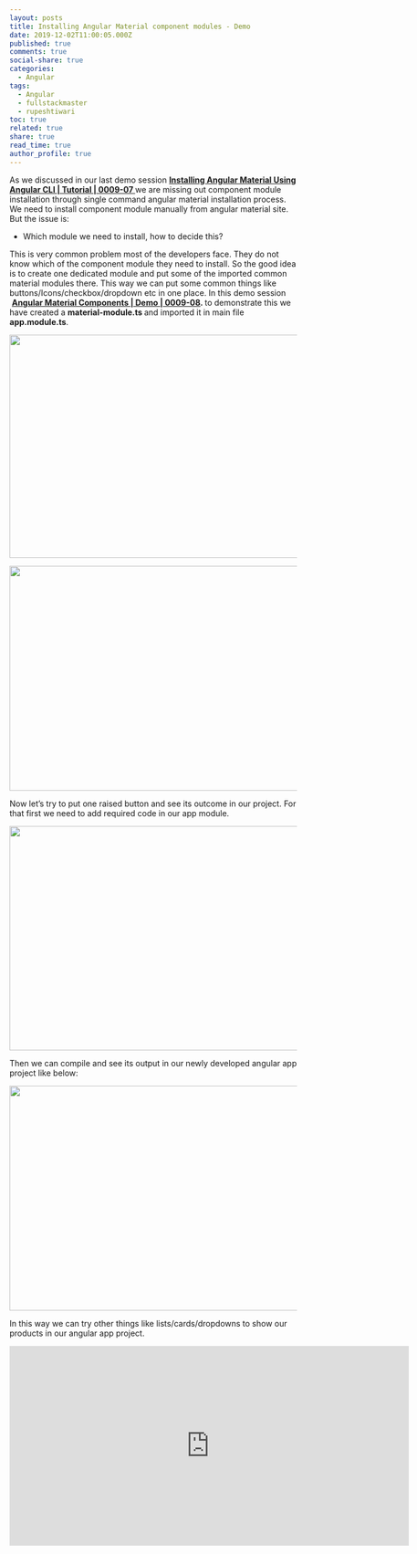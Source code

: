 ```yaml
---
layout: posts
title: Installing Angular Material component modules - Demo
date: 2019-12-02T11:00:05.000Z
published: true
comments: true
social-share: true
categories:
  - Angular
tags:
  - Angular
  - fullstackmaster
  - rupeshtiwari
toc: true
related: true
share: true
read_time: true
author_profile: true
---
```


<p>As we discussed in our last demo session <a href="https://www.youtube.com/watch?v=ek63pA4rqvA&amp;list=PLZed_adPqIJrl9pwlERGhU-RCNOtKqvyD&amp;index=7" target="_blank" rel="noopener noreferrer"><strong>Installing Angular Material Using Angular CLI | Tutorial | 0009-07 </strong></a>we are missing out component module installation through single command angular material installation process. We need to install component module manually from angular material site. But the issue is:</p>
<ul>
<li>Which module we need to install, how to decide this?</li>
</ul>
<p>This is very common problem most of the developers face. They do not know which of the component module they need to install. So the good idea is to create one dedicated module and put some of the imported common material modules there. This way we can put some common things like buttons/Icons/checkbox/dropdown etc in one place. In this demo session  <strong><a href="https://www.youtube.com/watch?v=NH4U0_PCTAk&amp;list=PLZed_adPqIJrl9pwlERGhU-RCNOtKqvyD&amp;index=8" target="_blank" rel="noopener noreferrer">Angular Material Components | Demo | 0009-08</a><em>. </em></strong>to demonstrate this we have created a <strong>material-module.ts </strong>and imported it in main file <strong>app.module.ts</strong>.</p>
<p><img class="alignnone size-full wp-image-2793" src="{{ site.baseurl }}/assets/2019/12/AMCD1.png" alt="" width="696" height="391" /></p>
<p><img class="alignnone size-full wp-image-2792" src="{{ site.baseurl }}/assets/2019/12/AMCD2.png" alt="" width="700" height="394" /></p>
<p>Now let’s try to put one raised button and see its outcome in our project. For that first we need to add required code in our app module.</p>
<p><img class="alignnone size-full wp-image-2791" src="{{ site.baseurl }}/assets/2019/12/AMCD3.png" alt="" width="699" height="393" /></p>
<p>Then we can compile and see its output in our newly developed angular app project like below:</p>
<p><img class="alignnone size-full wp-image-2790" src="{{ site.baseurl }}/assets/2019/12/AMCD4.png" alt="" width="699" height="394" /></p>
<p>In this way we can try other things like lists/cards/dropdowns to show our products in our angular app project.</p>
<p><iframe src="https://www.youtube.com/embed/NH4U0_PCTAk" width="700" height="350" frameborder="0" allowfullscreen="allowfullscreen"><span data-mce-type="bookmark" style="display: inline-block; width: 0px; overflow: hidden; line-height: 0;" class="mce_SELRES_start">﻿</span></iframe></p>
